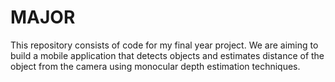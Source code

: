 # MAJOR
This repository consists of code for my final year project. We are aiming to build a mobile application that detects objects and estimates distance of the object from 
the camera using monocular depth estimation techniques.
